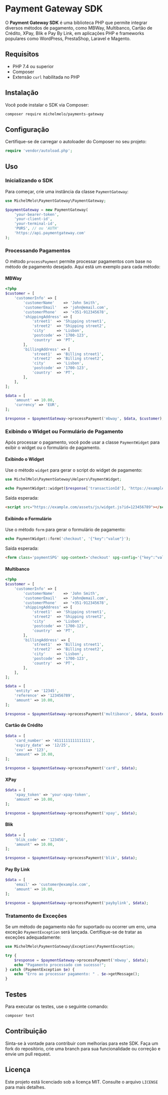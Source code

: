 # Payment Gateway SDK

O **Payment Gateway SDK** é uma biblioteca PHP que permite integrar diversos métodos de pagamento, como MBWay, Multibanco, Cartão de Crédito, XPay, Blik e Pay By Link, em aplicações PHP e frameworks populares como WordPress, PrestaShop, Laravel e Magento.

## Requisitos

- PHP 7.4 ou superior
- Composer
- Extensão `curl` habilitada no PHP

## Instalação

Você pode instalar o SDK via Composer:

```bash
composer require michelmelo/payments-gateway
```

## Configuração

Certifique-se de carregar o autoloader do Composer no seu projeto:

```php
require 'vendor/autoload.php';
```

## Uso

### Inicializando o SDK

Para começar, crie uma instância da classe `PaymentGateway`:

```php
use MichelMelo\PaymentGateway\PaymentGateway;

$paymentGateway = new PaymentGateway(
    'your-bearer-token',
    'your-client-id',
    'your-terminal-id',
    'PURS', // ou 'AUTH'
    'https://api.paymentgateway.com'
);
```

### Processando Pagamentos

O método `processPayment` permite processar pagamentos com base no método de pagamento desejado. Aqui está um exemplo para cada método:

#### MBWay

```php
<?php
$customer = [
    'customerInfo' => [
        'customerName'    => 'John Smith',
        'customerEmail'   => 'john@email.com',
        'customerPhone'   => '+351-912345678',
        'shippingAddress' => [
            'street1'  => 'Shipping street1',
            'street2'  => 'Shipping street2',
            'city'     => 'Lisbon',
            'postcode' => '1700-123',
            'country'  => 'PT',
        ],
        'billingAddress' => [
            'street1'  => 'Billing street1',
            'street2'  => 'Billing street2',
            'city'     => 'Lisbon',
            'postcode' => '1700-123',
            'country'  => 'PT',
        ],
    ],
];

$data = [
    'amount' => 10.00,
    'currency' => 'EUR',
];

$response = $paymentGateway->processPayment('mbway', $data, $customer);
```

### Exibindo o Widget ou Formulário de Pagamento

Após processar o pagamento, você pode usar a classe `PaymentWidget` para exibir o widget ou o formulário de pagamento.

#### Exibindo o Widget

Use o método `widget` para gerar o script do widget de pagamento:

```php
use MichelMelo\PaymentGateway\Helpers\PaymentWidget;

echo PaymentWidget::widget($response['transactionId'], 'https://example.com');
```

Saída esperada:
```html
<script src="https://example.com/assets/js/widget.js?id=123456789"></script>
```

#### Exibindo o Formulário

Use o método `form` para gerar o formulário de pagamento:

```php
echo PaymentWidget::form('checkout', '{"key":"value"}');
```

Saída esperada:
```html
<form class='paymentSPG' spg-context='checkout' spg-config='{"key":"value"}'></form>
```

#### Multibanco

```php
<?php
$customer = [
    'customerInfo' => [
        'customerName'    => 'John Smith',
        'customerEmail'   => 'John@email.com',
        'customerPhone'   => '+351-912345678',
        'shippingAddress' => [
            'street1'  => 'Shipping street1',
            'street2'  => 'Shipping street2',
            'city'     => 'Lisbon',
            'postcode' => '1700-123',
            'country'  => 'PT',
        ],
        'billingAddress' => [
            'street1'  => 'Billing street1',
            'street2'  => 'Billing street2',
            'city'     => 'Lisbon',
            'postcode' => '1700-123',
            'country'  => 'PT',
        ],
    ],
];

$data = [
    'entity' => '12345',
    'reference' => '123456789',
    'amount' => 10.00,
];

$response = $paymentGateway->processPayment('multibanco', $data, $customer);
```

#### Cartão de Crédito

```php
$data = [
    'card_number' => '4111111111111111',
    'expiry_date' => '12/25',
    'cvv' => '123',
    'amount' => 10.00,
];

$response = $paymentGateway->processPayment('card', $data);
```

#### XPay

```php
$data = [
    'xpay_token' => 'your-xpay-token',
    'amount' => 10.00,
];

$response = $paymentGateway->processPayment('xpay', $data);
```

#### Blik

```php
$data = [
    'blik_code' => '123456',
    'amount' => 10.00,
];

$response = $paymentGateway->processPayment('blik', $data);
```

#### Pay By Link

```php
$data = [
    'email' => 'customer@example.com',
    'amount' => 10.00,
];

$response = $paymentGateway->processPayment('paybylink', $data);
```

### Tratamento de Exceções

Se um método de pagamento não for suportado ou ocorrer um erro, uma exceção `PaymentException` será lançada. Certifique-se de tratar as exceções adequadamente:

```php
use MichelMelo\PaymentGateway\Exceptions\PaymentException;

try {
    $response = $paymentGateway->processPayment('mbway', $data);
    echo "Pagamento processado com sucesso!";
} catch (PaymentException $e) {
    echo "Erro ao processar pagamento: " . $e->getMessage();
}
```

## Testes

Para executar os testes, use o seguinte comando:

```bash
composer test
```

## Contribuição

Sinta-se à vontade para contribuir com melhorias para este SDK. Faça um fork do repositório, crie uma branch para sua funcionalidade ou correção e envie um pull request.

## Licença

Este projeto está licenciado sob a licença MIT. Consulte o arquivo `LICENSE` para mais detalhes.